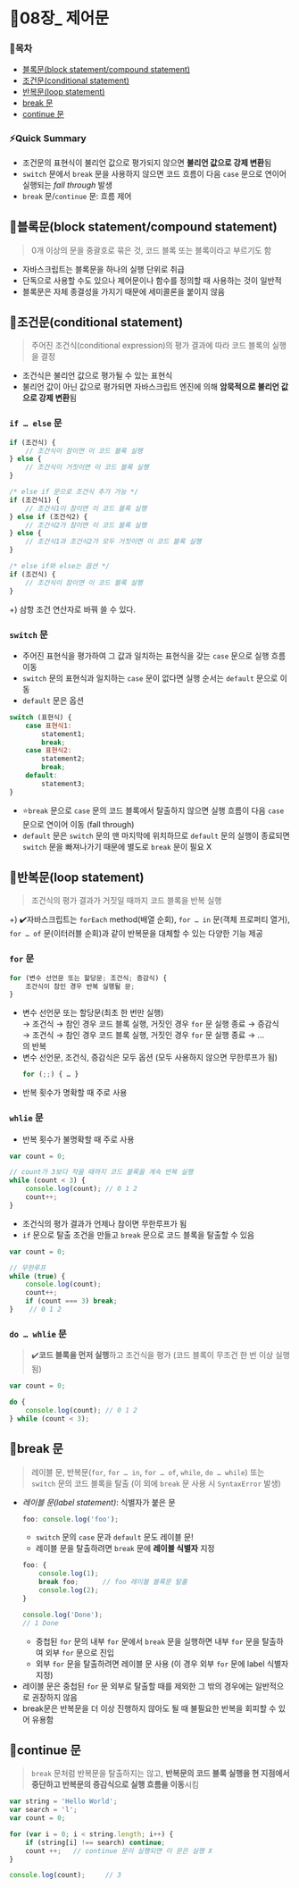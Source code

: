 # 📒08장_ 제어문
### 📑목차
- [블록문(block statement/compound statement)](#블록문block-statementcompound-statement)
- [조건문(conditional statement)](#조건문conditional-statement)
- [반복문(loop statement)](#반복문loop-statement)
- [break 문](#break-문)
- [continue 문](#continue-문)

### ⚡Quick Summary
- 조건문의 표현식이 불리언 값으로 평가되지 않으면 **불리언 값으로 강제 변환**됨
- `switch` 문에서 `break` 문을 사용하지 않으면 코드 흐름이 다음 `case` 문으로 연이어 실행되는 *fall through* 발생
- `break` 문/`continue` 문: 흐름 제어

## 📌블록문(block statement/compound statement)
> 0개 이상의 문을 중괄호로 묶은 것, 코드 블록 또는 블록이라고 부르기도 함
- 자바스크립트는 블록문을 하나의 실행 단위로 취급
- 단독으로 사용할 수도 있으나 제어문이나 함수를 정의할 때 사용하는 것이 일반적
- 블록문은 자체 종결성을 가지기 때문에 세미콜론을 붙이지 않음

## 📌조건문(conditional statement)
> 주어진 조건식(conditional expression)의 평가 결과에 따라 코드 블록의 실행을 결정
- 조건식은 불리언 값으로 평가될 수 있는 표현식
- 불리언 값이 아닌 값으로 평가되면 자바스크립트 엔진에 의해 **암묵적으로 불리언 값으로 강제 변환**됨

### `if … else` 문
```jsx
if (조건식) {
    // 조건식이 참이면 이 코드 블록 실행
} else {
    // 조건식이 거짓이면 이 코드 블록 실행
}

/* else if 문으로 조건식 추가 가능 */
if (조건식1) {
    // 조건식1이 참이면 이 코드 블록 실행
} else if (조건식2) {
    // 조건식2가 참이면 이 코드 블록 실행
} else {
    // 조건식1과 조건식2가 모두 거짓이면 이 코드 블록 실행
}

/* else if와 else는 옵션 */
if (조건식) {
    // 조건식이 참이면 이 코드 블록 실행
}
```
+) 삼항 조건 연산자로 바꿔 쓸 수 있다.

### `switch` 문
- 주어진 표현식을 평가하여 그 값과 일치하는 표현식을 갖는 `case` 문으로 실행 흐름 이동
- `switch` 문의 표현식과 일치하는 `case` 문이 없다면 실행 순서는 `default` 문으로 이동
- `default` 문은 옵션
```jsx
switch (표현식) {
    case 표현식1:
        statement1;
        break;
    case 표현식2:
        statement2;
        break;
    default:
        statement3;
}
```
- ⭐`break` 문으로 `case` 문의 코드 블록에서 탈출하지 않으면 실행 흐름이 다음 `case` 문으로 연이어 이동 (fall through)
- `default` 문은 `switch` 문의 맨 마지막에 위치하므로 `default` 문의 실행이 종료되면 `switch` 문을 빠져나가기 때문에 별도로 `break` 문이 필요 X

## 📌반복문(loop statement)
> 조건식의 평가 결과가 거짓일 때까지 코드 블록을 반복 실행

+) ✔️자바스크립트는 `forEach` method(배열 순회), `for … in` 문(객체 프로퍼티 열거), `for … of` 문(이터러블 순회)과 같이 반복문을 대체할 수 있는 다양한 기능 제공

### `for` 문
```jsx
for (변수 선언문 또는 할당문; 조건식; 증감식) {
    조건식이 참인 경우 반복 실행될 문;
}
```
- 변수 선언문 또는 할당문(최초 한 번만 실행)<br>
→ 조건식 → 참인 경우 코드 블록 실행, 거짓인 경우 `for` 문 실행 종료 → 증감식<br>
→ 조건식 → 참인 경우 코드 블록 실행, 거짓인 경우 `for` 문 실행 종료 → …<br>
의 반복
- 변수 선언문, 조건식, 증감식은 모두 옵션 (모두 사용하지 않으면 무한루프가 됨)
    ```jsx
    for (;;) { … }
    ```
- 반복 횟수가 명확할 때 주로 사용

### `whlie` 문
- 반복 횟수가 불명확할 때 주로 사용
```jsx
var count = 0;

// count가 3보다 작을 때까지 코드 블록을 계속 반복 실행
while (count < 3) {
    console.log(count); // 0 1 2
    count++;
}
```
- 조건식의 평가 결과가 언제나 참이면 무한루프가 됨
- `if` 문으로 탈출 조건을 만들고 `break` 문으로 코드 블록을 탈출할 수 있음
```jsx
var count = 0;

// 무한루프
while (true) {
    console.log(count);
    count++;
    if (count === 3) break;
}    // 0 1 2
```

### `do … whlie` 문
> ✔️**코드 블록을 먼저 실행**하고 조건식을 평가 (코드 블록이 무조건 한 번 이상 실행됨)
```jsx
var count = 0;

do {
    console.log(count); // 0 1 2
} while (count < 3);
```

## 📌break 문
> 레이블 문, 반복문(`for`, `for … in`, `for … of`, `while`, `do … while`) 또는 `switch` 문의 코드 블록을 탈출 (이 외에 `break` 문 사용 시 `SyntaxError` 발생)

- *레이블 문(label statement)*: 식별자가 붙은 문
    ```jsx
    foo: console.log('foo');
    ```
    - `switch` 문의 `case` 문과 `default` 문도 레이블 문!
    - 레이블 문을 탈출하려면 `break` 문에 **레이블 식별자** 지정
    ```jsx
    foo: {
        console.log(1);
        break foo;      // foo 레이블 블록문 탈출
        console.log(2);
    }

    console.log('Done');
    // 1 Done
    ```
    - 중첩된 `for` 문의 내부 `for` 문에서 `break` 문을 실행하면 내부 `for` 문을 탈출하여 외부 `for` 문으로 진입
    - 외부 `for` 문을 탈출하려면 레이블 문 사용 (이 경우 외부 `for` 문에 label 식별자 지정)
- 레이블 문은 중첩된 `for` 문 외부로 탈출할 때를 제외한 그 밖의 경우에는 일반적으로 권장하지 않음
- break문은 반복문을 더 이상 진행하지 않아도 될 때 불필요한 반복을 회피할 수 있어 유용함

## 📌continue 문
> `break` 문처럼 반복문을 탈출하지는 않고, **반복문의 코드 블록 실행을 현 지점에서 중단하고 반복문의 증감식으로 실행 흐름을 이동**시킴
```jsx
var string = 'Hello World';
var search = 'l';
var count = 0;

for (var i = 0; i < string.length; i++) {
    if (string[i] !== search) continue;
    count ++;   // continue 문이 실행되면 이 문은 실행 X
}

console.log(count);     // 3
```